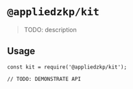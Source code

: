 # `@appliedzkp/kit`

> TODO: description

## Usage

```
const kit = require('@appliedzkp/kit');

// TODO: DEMONSTRATE API
```
